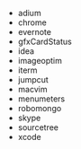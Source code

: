 - adium
- chrome
- evernote
- gfxCardStatus
- idea
- imageoptim
- iterm
- jumpcut
- macvim
- menumeters
- robomongo
- skype
- sourcetree
- xcode

